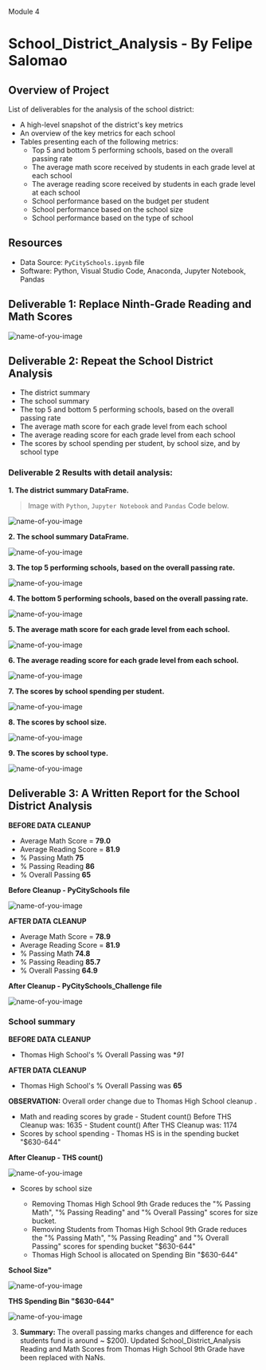 Module 4

# School_District_Analysis - By Felipe Salomao

## Overview of Project
List of deliverables for the analysis of the school district: 
* A high-level snapshot of the district's key metrics
* An overview of the key metrics for each school
* Tables presenting each of the following metrics:
    * Top 5 and bottom 5 performing schools, based on the overall passing rate
    * The average math score received by students in each grade level at each school
    * The average reading score received by students in each grade level at each school
    * School performance based on the budget per student
    * School performance based on the school size 
    * School performance based on the type of school

## Resources
* Data Source: `PyCitySchools.ipynb` file 
* Software: Python, Visual Studio Code, Anaconda, Jupyter Notebook, Pandas

## Deliverable 1: Replace Ninth-Grade Reading and Math Scores

![name-of-you-image](https://github.com/fgoulartsalomao/School_District_Analysis/blob/main/Resources/dev1.png)


## Deliverable 2: Repeat the School District Analysis

* The district summary 
* The school summary
* The top 5 and bottom 5 performing schools, based on the overall passing rate
* The average math score for each grade level from each school
* The average reading score for each grade level from each school
* The scores by school spending per student, by school size, and by school type
 
### Deliverable 2 Results with detail analysis:
**1. The district summary DataFrame.**
> Image with `Python`, `Jupyter Notebook` and `Pandas` Code below.


![name-of-you-image](https://github.com/fgoulartsalomao/School_District_Analysis/blob/main/Resources/dev2_1.png)


**2. The school summary DataFrame.**


![name-of-you-image](https://github.com/fgoulartsalomao/School_District_Analysis/blob/main/Resources/sum_sch_df.PNG)

**3. The top 5 performing schools, based on the overall passing rate.**

![name-of-you-image](https://github.com/fgoulartsalomao/School_District_Analysis/blob/main/Resources/top_5_perf_schools.png)


**4. The bottom 5 performing schools, based on the overall passing rate.**

![name-of-you-image](https://github.com/fgoulartsalomao/School_District_Analysis/blob/main/Resources/tail_ferm_schools.png)

**5. The average math score for each grade level from each school.**

![name-of-you-image](https://github.com/fgoulartsalomao/School_District_Analysis/blob/main/Resources/avg_math_perf_schools.png)


**6. The average reading score for each grade level from each school.**

![name-of-you-image](https://github.com/fgoulartsalomao/School_District_Analysis/blob/main/Resources/avg_rd_perf_sch.png)


**7. The scores by school spending per student.**

![name-of-you-image](https://github.com/fgoulartsalomao/School_District_Analysis/blob/main/Resources/scores_by_sch_spend.png)


**8. The scores by school size.**


![name-of-you-image](https://github.com/fgoulartsalomao/School_District_Analysis/blob/main/Resources/score_by_sch_sz.png)

**9. The scores by school type.**

![name-of-you-image](https://github.com/fgoulartsalomao/School_District_Analysis/blob/main/Resources/score_sch_type.png)


## Deliverable 3: A Written Report for the School District Analysis

**BEFORE DATA CLEANUP**
- Average Math Score = **79.0**
- Average Reading Score = **81.9**
- % Passing Math **75**
- % Passing Reading **86** 
- % Overall Passing **65**

**Before Cleanup - PyCitySchools file**

![name-of-you-image](https://github.com/fgoulartsalomao/School_District_Analysis/blob/main/Resources/dev_3_before.png)

**AFTER DATA CLEANUP**

- Average Math Score = **78.9**
- Average Reading Score = **81.9**
- % Passing Math **74.8**
- % Passing Reading **85.7** 
- % Overall Passing **64.9**

**After Cleanup - PyCitySchools_Challenge file**


![name-of-you-image](https://github.com/fgoulartsalomao/School_District_Analysis/blob/main/Resources/dev_3_after.png)

### School summary 

**BEFORE DATA CLEANUP**
- Thomas High School's % Overall Passing was **91*

**AFTER DATA CLEANUP**
- Thomas High School's % Overall Passing was **65**

**OBSERVATION:** Overall order change due to Thomas High School cleanup .

* Math and reading scores by grade
        - Student count() Before THS Cleanup was: 1635
        - Student count() After THS Cleanup was: 1174
* Scores by school spending
        - Thomas HS is in the spending bucket "$630-644"
       
**After Cleanup - THS count()**

![name-of-you-image](https://github.com/Dorislava/School_District_Analysis/blob/main/4.15.PNG)

* Scores by school size

   - Removing Thomas High School 9th Grade reduces the "% Passing Math", "% Passing Reading" and "% Overall Passing" scores for size bucket.
   - Removing Students from Thomas High School 9th Grade reduces the "% Passing Math", "% Passing Reading" and "% Overall Passing" scores for spending bucket "$630-644"
    - Thomas High School is allocated on Spending Bin "$630-644" 
        
 **School Size"**
     
 ![name-of-you-image](https://github.com/fgoulartsalomao/School_District_Analysis/blob/main/Resources/dev_3_sch_sz.png)
    
  **THS Spending Bin "$630-644"**
     
 ![name-of-you-image](https://github.com/fgoulartsalomao/School_District_Analysis/blob/main/Resources/dev_3_ths_bin_630_644.png)
 
     
3. **Summary:** 
The overall passing marks changes and difference for each students fund is around ~ $200). 
Updated School_District_Analysis Reading and Math Scores from Thomas High School 9th Grade have been replaced with NaNs.
 
